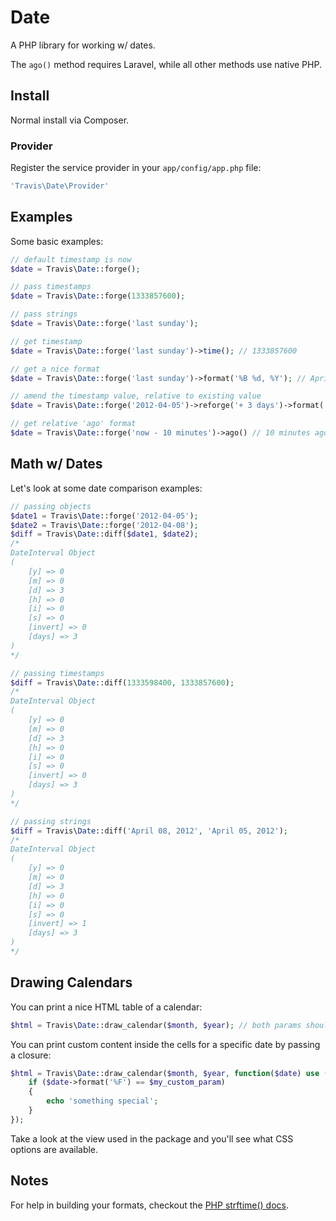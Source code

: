 # Date

A PHP library for working w/ dates.

The ``ago()`` method requires Laravel, while all other methods use native PHP.

## Install

Normal install via Composer.

### Provider

Register the service provider in your ``app/config/app.php`` file:

```php
'Travis\Date\Provider'
```

## Examples

Some basic examples:

```php
// default timestamp is now
$date = Travis\Date::forge();

// pass timestamps
$date = Travis\Date::forge(1333857600);

// pass strings
$date = Travis\Date::forge('last sunday');

// get timestamp
$date = Travis\Date::forge('last sunday')->time(); // 1333857600

// get a nice format
$date = Travis\Date::forge('last sunday')->format('%B %d, %Y'); // April 08, 2012

// amend the timestamp value, relative to existing value
$date = Travis\Date::forge('2012-04-05')->reforge('+ 3 days')->format('%F'); // 2012-04-08

// get relative 'ago' format
$date = Travis\Date::forge('now - 10 minutes')->ago() // 10 minutes ago
```

## Math w/ Dates

Let's look at some date comparison examples:

```php
// passing objects
$date1 = Travis\Date::forge('2012-04-05');
$date2 = Travis\Date::forge('2012-04-08');
$diff = Travis\Date::diff($date1, $date2);
/*
DateInterval Object
(
    [y] => 0
    [m] => 0
    [d] => 3
    [h] => 0
    [i] => 0
    [s] => 0
    [invert] => 0
    [days] => 3
)
*/

// passing timestamps
$diff = Travis\Date::diff(1333598400, 1333857600);
/*
DateInterval Object
(
    [y] => 0
    [m] => 0
    [d] => 3
    [h] => 0
    [i] => 0
    [s] => 0
    [invert] => 0
    [days] => 3
)
*/

// passing strings
$diff = Travis\Date::diff('April 08, 2012', 'April 05, 2012');
/*
DateInterval Object
(
    [y] => 0
    [m] => 0
    [d] => 3
    [h] => 0
    [i] => 0
    [s] => 0
    [invert] => 1
    [days] => 3
)
*/
```

## Drawing Calendars

You can print a nice HTML table of a calendar:

```php
$html = Travis\Date::draw_calendar($month, $year); // both params should be integers
```

You can print custom content inside the cells for a specific date by passing a closure:

```php
$html = Travis\Date::draw_calendar($month, $year, function($date) use ($my_custom_param) {
    if ($date->format('%F') == $my_custom_param)
    {
        echo 'something special';
    }
});
```

Take a look at the view used in the package and you'll see what CSS options are available.

## Notes

For help in building your formats, checkout the [PHP strftime() docs](http://php.net/manual/en/function.strftime.php).